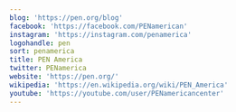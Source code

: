 ```yaml
---
blog: 'https://pen.org/blog'
facebook: 'https://facebook.com/PENamerican'
instagram: 'https://instagram.com/penamerica'
logohandle: pen
sort: penamerica
title: PEN America
twitter: PENamerica
website: 'https://pen.org/'
wikipedia: 'https://en.wikipedia.org/wiki/PEN_America'
youtube: 'https://youtube.com/user/PENamericancenter'
---
```

